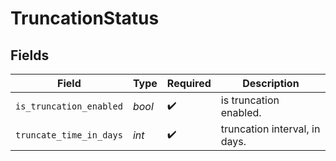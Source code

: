 # TruncationStatus


## Fields

| Field                         | Type                          | Required                      | Description                   |
| ----------------------------- | ----------------------------- | ----------------------------- | ----------------------------- |
| `is_truncation_enabled`       | *bool*                        | :heavy_check_mark:            | is truncation enabled.        |
| `truncate_time_in_days`       | *int*                         | :heavy_check_mark:            | truncation interval, in days. |